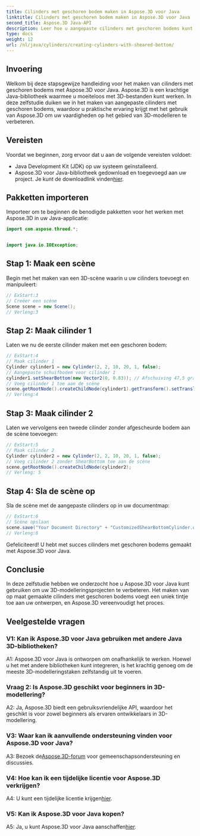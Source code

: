 ```yaml
---
title: Cilinders met geschoren bodem maken in Aspose.3D voor Java
linktitle: Cilinders met geschoren bodem maken in Aspose.3D voor Java
second_title: Aspose.3D Java-API
description: Leer hoe u aangepaste cilinders met geschoren bodems kunt maken met Aspose.3D voor Java. Verbeter uw vaardigheden op het gebied van 3D-modelleren met deze stapsgewijze handleiding.
type: docs
weight: 12
url: /nl/java/cylinders/creating-cylinders-with-sheared-bottom/
---
```

## Invoering

Welkom bij deze stapsgewijze handleiding voor het maken van cilinders met geschoren bodems met Aspose.3D voor Java. Aspose.3D is een krachtige Java-bibliotheek waarmee u moeiteloos met 3D-bestanden kunt werken. In deze zelfstudie duiken we in het maken van aangepaste cilinders met geschoren bodems, waardoor u praktische ervaring krijgt met het gebruik van Aspose.3D om uw vaardigheden op het gebied van 3D-modelleren te verbeteren.

## Vereisten

Voordat we beginnen, zorg ervoor dat u aan de volgende vereisten voldoet:
- Java Development Kit (JDK) op uw systeem geïnstalleerd.
-  Aspose.3D voor Java-bibliotheek gedownload en toegevoegd aan uw project. Je kunt de downloadlink vinden[hier](https://releases.aspose.com/3d/java/).

## Pakketten importeren

Importeer om te beginnen de benodigde pakketten voor het werken met Aspose.3D in uw Java-applicatie:
```java
import com.aspose.threed.*;


import java.io.IOException;
```

## Stap 1: Maak een scène

Begin met het maken van een 3D-scène waarin u uw cilinders toevoegt en manipuleert:
```java
// ExStart:3
// Creëer een scène
Scene scene = new Scene();
// Verleng:3
```

## Stap 2: Maak cilinder 1

Laten we nu de eerste cilinder maken met een geschoren bodem:
```java
// ExStart:4
// Maak cilinder 1
Cylinder cylinder1 = new Cylinder(2, 2, 10, 20, 1, false);
// Aangepaste schuifbodem voor cilinder 1
cylinder1.setShearBottom(new Vector2(0, 0.83)); // Afschuiving 47,5 graden in het xy-vlak (z-as)
// Voeg cilinder 1 toe aan de scène
scene.getRootNode().createChildNode(cylinder1).getTransform().setTranslation(10, 0, 0);
// Verleng:4
```

## Stap 3: Maak cilinder 2

Laten we vervolgens een tweede cilinder zonder afgescheurde bodem aan de scène toevoegen:
```java
// ExStart:5
// Maak cilinder 2
Cylinder cylinder2 = new Cylinder(2, 2, 10, 20, 1, false);
// Voeg cilinder 2 zonder ShearBottom toe aan de scène
scene.getRootNode().createChildNode(cylinder2);
// Verleng: 5
```

## Stap 4: Sla de scène op

Sla de scène met de aangepaste cilinders op in uw documentmap:
```java
// ExStart:6
// Scène opslaan
scene.save("Your Document Directory" + "CustomizedShearBottomCylinder.obj", FileFormat.WAVEFRONTOBJ);
// Verleng:6
```

Gefeliciteerd! U hebt met succes cilinders met geschoren bodems gemaakt met Aspose.3D voor Java.

## Conclusie

In deze zelfstudie hebben we onderzocht hoe u Aspose.3D voor Java kunt gebruiken om uw 3D-modelleringsprojecten te verbeteren. Het maken van op maat gemaakte cilinders met geschoren bodems voegt een uniek tintje toe aan uw ontwerpen, en Aspose.3D vereenvoudigt het proces.

## Veelgestelde vragen

### V1: Kan ik Aspose.3D voor Java gebruiken met andere Java 3D-bibliotheken?

A1: Aspose.3D voor Java is ontworpen om onafhankelijk te werken. Hoewel u het met andere bibliotheken kunt integreren, is het krachtig genoeg om de meeste 3D-modelleringstaken zelfstandig uit te voeren.

### Vraag 2: Is Aspose.3D geschikt voor beginners in 3D-modellering?

A2: Ja, Aspose.3D biedt een gebruiksvriendelijke API, waardoor het geschikt is voor zowel beginners als ervaren ontwikkelaars in 3D-modellering.

### V3: Waar kan ik aanvullende ondersteuning vinden voor Aspose.3D voor Java?

 A3: Bezoek de[Aspose.3D-forum](https://forum.aspose.com/c/3d/18) voor gemeenschapsondersteuning en discussies.

### V4: Hoe kan ik een tijdelijke licentie voor Aspose.3D verkrijgen?

 A4: U kunt een tijdelijke licentie krijgen[hier](https://purchase.aspose.com/temporary-license/).

### V5: Kan ik Aspose.3D voor Java kopen?

 A5: Ja, u kunt Aspose.3D voor Java aanschaffen[hier](https://purchase.aspose.com/buy).